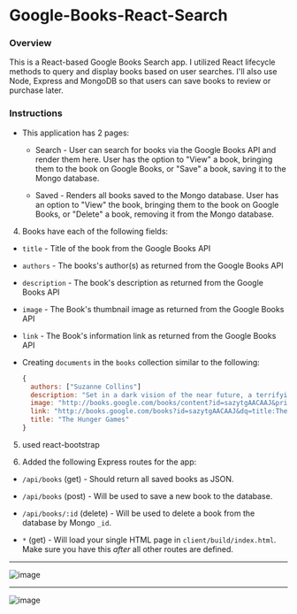 # Google-Books-React-Search

### Overview

This is a React-based Google Books Search app. I utilized React lifecycle methods to query and display books based on user searches. 
I'll also use Node, Express and MongoDB so that users can save books to review or purchase later.

### Instructions

* This application has 2 pages:

  * Search - User can search for books via the Google Books API and render them here. 
  User has the option to "View" a book, bringing them to the book on Google Books, or "Save" a book,
  saving it to the Mongo database.

  * Saved - Renders all books saved to the Mongo database.
  User has an option to "View" the book, bringing them to the book on Google Books, or "Delete" a book, 
  removing it from the Mongo database.


4. Books have each of the following fields:

* `title` - Title of the book from the Google Books API

* `authors` - The books's author(s) as returned from the Google Books API

* `description` - The book's description as returned from the Google Books API

* `image` - The Book's thumbnail image as returned from the Google Books API

* `link` - The Book's information link as returned from the Google Books API

* Creating `documents` in the `books` collection similar to the following:

    ```js
    {
      authors: ["Suzanne Collins"]
      description: "Set in a dark vision of the near future, a terrifying reality TV show is taking place. Twelve boys and twelve girls are forced to appear in a live event called The Hunger Games. There is only one rule: kill or be killed. When sixteen-year-old Katniss Everdeen steps forward to take her younger sister's place in the games, she sees it as a death sentence. But Katniss has been close to death before. For her, survival is second nature."
      image: "http://books.google.com/books/content?id=sazytgAACAAJ&printsec=frontcover&img=1&zoom=1&source=gbs_api"
      link: "http://books.google.com/books?id=sazytgAACAAJ&dq=title:The+Hunger+Games&hl=&source=gbs_api"
      title: "The Hunger Games"
    }
    ```

5. used react-bootstrap

6. Added the following Express routes for the app:

* `/api/books` (get) - Should return all saved books as JSON.

* `/api/books` (post) - Will be used to save a new book to the database.

* `/api/books/:id` (delete) - Will be used to delete a book from the database by Mongo `_id`.

* `*` (get) - Will load your single HTML page in `client/build/index.html`. 
Make sure you have this _after_ all other routes are defined.

- - -

![image](https://user-images.githubusercontent.com/49765334/68086592-7a3e8300-fe1b-11e9-8ade-0f52797ae7c0.png)

--------------------------------------------------------------------------------------------------------------------------

![image](https://user-images.githubusercontent.com/49765334/68086596-862a4500-fe1b-11e9-868a-225dca5545b4.png)

